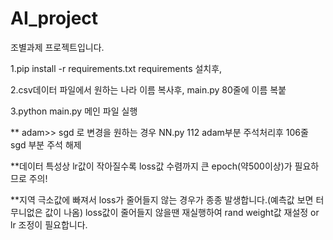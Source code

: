 # AI_project
조별과제 프로젝트입니다.

1.pip install -r requirements.txt requirements 설치후,

2.csv데이터 파일에서 원하는 나라 이름 복사후, main.py 80줄에 이름 복붙

3.python main.py
메인 파일 실행

** adam>> sgd 로 변경을 원하는 경우 NN.py 112 adam부분 주석처리후 106줄 sgd 부분 주석 해제

**데이터 특성상 lr값이 작아질수록 loss값 수렴까지 큰 epoch(약500이상)가 필요하므로 주의!

**지역 극소값에 빠져서 loss가 줄어들지 않는 경우가 종종 발생합니다.(예측값 보면 터무니없은 값이 나옴) loss값이 줄어들지 않을땐 재실행하여 rand weight값 재설정 or lr 조정이 필요합니다.
